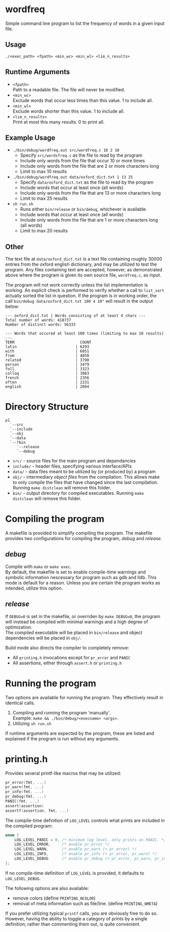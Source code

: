 # wordfreq
Simple command line program to list the frequency of words in a given input file.  


## Usage
`./<exec_path> <fpath> <min_wc> <min_wl> <lim_n_results>`

## Runtime Arguments
* `<fpath>`  
Path to a readable file. The file will never be modified.
* `<min_wc>`  
Exclude words that occur less times than this value. 1 to include all.
* `<min_wl>`  
Exclude words shorter than this value. 1 to include all.
* `<lim_n_results>`  
Print at most this many results. 0 to print all.

## Example Usage
* `./bin/debug/wordfreq.out src/wordfreq.c 10 2 10`  
    * Specify `src/wordsfreq.c` as the file to read by the program
    * Include only words from the file that occur 10 or more times
    * Include only words from the file that are 2 or more characters long
    * Limit to max 10 results
* `./bin/debug/wordfreq.out data/oxford_dict.txt 1 13 25`  
    * Specify `data/oxford_dict.txt` as the file to read by the program
    * Include words that occur at least once (all words)
    * Include only words from the file that are 13 or more characters long
    * Limit to max 25 results
* `sh run.sh`  
    * Runs either `bin/release` or `bin/debug`, whichever is available. 
    * Include words that occur at least once (all words)
    * Include only words from the file that are 1 or more characters long (all words)
    * Limit to max 20 results

## Other
The text file at `data/oxford_dict.txt` is a text file containing roughly 30000 entries from the oxford english dictionary, and may be utilized to test the program. Any files containing text are accepted, however, as demonstrated above where the program is given its own source file, `wordfreq.c`, as input.

The program will not work correctly unless the list implementation is working. An explicit check is performed to verify whether a call to `list_sort` actually sorted the list in question. If the program is in working order, the call `bin/debug data/oxford_dict.txt 100 4 10"` will result in the output below:

```log
--- oxford_dict.txt | Words consisting of at least 4 chars ---
Total number of words: 418737
Number of distinct words: 56333

--- Words that occured at least 100 times (limiting to max 10 results) ---
TERM                             COUNT
latin                          | 6293
with                           | 6051
from                           | 4858
related                        | 3790
person                         | 3479
foll                           | 3323
colloq                         | 3083
french                         | 2356
often                          | 2231
english                        | 2094
```


# Directory Structure
```
p1
  `--src
  `--include
  `--obj
  `--data
  `--?bin
     `--release
     `--debug
```

* `src/` - source files for the main program and dependancies
* `include/` - header files, specifying various interface/APIs
* `data/` - data files meant to be utilized by (or produced by) a program
* `obj/` - intermediary *object files* from the compilation. This allows make to only compile the files that have changed since the last compilation. Running `make distclean` will remove this folder.
* `bin/` - output directory for compiled executables. Running `make distclean` will remove this folder.


# Compiling the program
A makefile is provided to simplify compiling the program. The makefile provides two configurations for compiling the program, _debug_ and _release_.  

## _debug_
Compile with `make` or `make exec`.  
By default, the makefile is set to enable compile-time warnings and symbolic information nescessary for program such as gdb and lldb.
This mode is default for a reason. Unless you are certain the program works as intended, utilize this option.

## _release_
If `DEBUG=0` is set in the makefile, or overriden by `make DEBUG=0`, the program will instead be compiled with minimal warnings and a high degree of optimization.  
The compiled executable will be placed in `bin/release` and object dependencies will be placed in `obj/`. 

Build mode also directs the compiler to completely remove:
* All `printing.h` invocations except for `pr_error` and `PANIC`
* All assertions, either through `assert.h` or `printing.h`


# Running the program
Two options are available for running the program. They effectively result in identical calls.  
1. Compiling and running the program 'manually'.  
Example: `make && ./bin/debug/<execname> <args>`.
1. Utilizing `sh run.sh`

If runtime arguments are expected by the program, these are listed and explained if the program is run without any arguments.


# printing.h
Provides several printf-like macros that may be utilized:
```c
pr_error(fmt, ...)
pr_warn(fmt, ...)
pr_info(fmt, ...)
pr_debug(fmt, ...)
PANIC(fmt, ...)
assert(assertion)
assertf(assertion, fmt, ...)
```

The compile-time definition of `LOG_LEVEL` controls what prints are included in the compiled program:
```c
enum {
    LOG_LEVEL_PANIC = 0, /* minimum log level. only prints on PANIC. */
    LOG_LEVEL_ERROR,     /* enable pr_error */
    LOG_LEVEL_WARN,      /* enable pr_warn (+ pr_error) */
    LOG_LEVEL_INFO,      /* enable pr_info (+ pr_error, pr_warn) */
    LOG_LEVEL_DEBUG      /* enable pr_debug (+ pr_error, pr_warn, pr_info) */
};
```
If no compile-time definition of `LOG_LEVEL` is provided, it defaults to `LOG_LEVEL_DEBUG`.  

The following options are also available:
* remove colors (define `PRINTING_NCOLOR`)
* removal of meta information such as file/line. (define `PRINTING_NMETA`)

If you prefer utilizing typical `printf` calls, you are obviously free to do so. However, having the ability to toggle a category of prints by a single definition; rather than commenting them out, is quite convenient.
